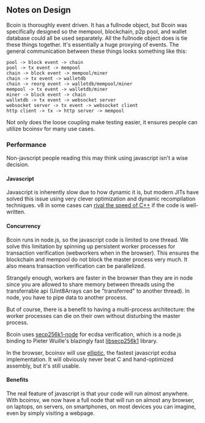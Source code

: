 ## Notes on Design

Bcoin is thoroughly event driven. It has a fullnode object, but Bcoin was
specifically designed so the mempool, blockchain, p2p pool, and wallet database
could all be used separately. All the fullnode object does is tie these things
together. It's essentially a huge proxying of events. The general communication
between these things looks something like this:

```
pool -> block event -> chain
pool -> tx event -> mempool
chain -> block event -> mempool/miner
chain -> tx event -> walletdb
chain -> reorg event -> walletdb/mempool/miner
mempool -> tx event -> walletdb/miner
miner -> block event -> chain
walletdb -> tx event -> websocket server
websocket server -> tx event -> websocket client
http client -> tx -> http server -> mempool
```

Not only does the loose coupling make testing easier, it ensures people can
utilize bcoinsv for many use cases.

### Performance

Non-javscript people reading this may think using javascript isn't a wise
decision.

#### Javascript

Javascript is inherently slow due to how dynamic it is, but modern JITs have
solved this issue using very clever optimization and dynamic recompilation
techniques. v8 in some cases can [rival the speed of C++][v8] if the code is
well-written.

#### Concurrency

Bcoin runs in node.js, so the javascript code is limited to one thread. We
solve this limitation by spinning up persistent worker processes for
transaction verification (webworkers when in the browser). This ensures the
blockchain and mempool do not block the master process very much. It also means
transaction verification can be parallelized.

Strangely enough, workers are faster in the browser than they are in node since
you are allowed to share memory between threads using the transferrable api
(Uint8Arrays can be "transferred" to another thread). In node, you have to pipe
data to another process.

But of course, there is a benefit to having a multi-process architecture: the
worker processes can die on their own without disturbing the master process.

Bcoin uses [secp256k1-node][secp256k1-node] for ecdsa verification, which is a
node.js binding to Pieter Wuille's blazingly fast [libsecp256k1][libsecp256k1]
library.

In the browser, bcoinsv will use [elliptic][elliptic], the fastest javascript
ecdsa implementation. It will obviously never beat C and hand-optimized
assembly, but it's still usable.

#### Benefits

The real feature of javascript is that your code will run almost anywhere. With
bcoinsv, we now have a full node that will run on almost any browser, on laptops,
on servers, on smartphones, on most devices you can imagine, even by simply
visiting a webpage.

[v8]: https://www.youtube.com/watch?v=UJPdhx5zTaw
[libsecp256k1]: https://github.com/bitcoin-core/secp256k1
[secp256k1-node]: https://github.com/cryptocoinjs/secp256k1-node
[elliptic]: https://github.com/indutny/elliptic
